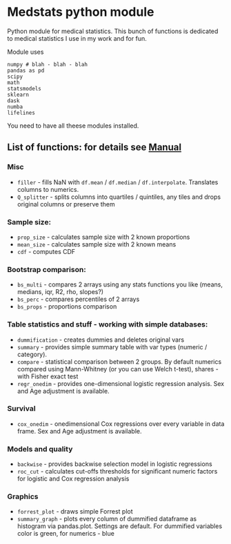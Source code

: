 # Medstats python module

Python module for medical statistics. This bunch of functions is dedicated to medical statistics I use in my work and for fun.

Module uses
```
numpy # blah - blah - blah
pandas as pd
scipy
math
statsmodels
sklearn
dask
numba
lifelines
```
You need to have all theese modules installed. 

## List of functions: for details see [Manual](https://github.com/aysuvorov/medstats/blob/Beta_1/Manual.md)

### Misc

- `filler` - fills NaN with `df.mean` / `df.median` / `df.interpolate`. Translates columns to numerics.
- `Q_splitter` - splits columns into quartiles / quintiles, any tiles and drops original columns or preserve them

### Sample size:

- `prop_size` - calculates sample size with 2 known proportions
- `mean_size` - calculates sample size with 2 known means
- `cdf` - computes CDF

### Bootstrap comparison:

- `bs_multi` - compares 2 arrays using any stats functions you like (means, medians, iqr, R2, rho, slopes?)
- `bs_perc` - compares percentiles of 2 arrays
- `bs_props` - proportions comparison

### Table statistics and stuff - working with simple databases:

- `dummification` - creates dummies and deletes original vars 
- `summary` - provides simple summary table with var types (numeric / category).
- `compare` - statistical comparison between 2 groups. By default numerics compared using Mann-Whitney (or you can use Welch t-test), shares - with Fisher exact test
- `regr_onedim` - provides one-dimensional logistic regression analysis. Sex and Age adjustment is available.

### Survival

- `cox_onedim` - onedimensional Cox regressions over every variable in data frame. Sex and Age adjustment is available.

### Models and quality

- `backwise` - provides backwise selection model in logistic regressions
- `roc_cut` - calculates cut-offs thresholds for significant numeric factors for logistic and Cox regression analysis

### Graphics

- `forrest_plot` - draws simple Forrest plot
- `summary_graph` - plots every column of dummified dataframe as histogram via pandas.plot. Settings are default. For dummified variables color is green, for numerics - blue
